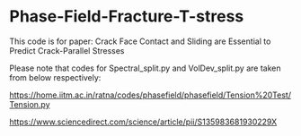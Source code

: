 # Phase-Field-Fracture-T-stress

This code is for paper:
Crack Face Contact and Sliding are Essential to Predict Crack-Parallel Stresses

Please note that codes for Spectral_split.py and VolDev_split.py are taken from below respectively:

https://home.iitm.ac.in/ratna/codes/phasefield/phasefield/Tension%20Test/Tension.py

https://www.sciencedirect.com/science/article/pii/S135983681930229X

